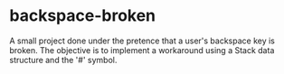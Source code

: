 # backspace-broken
A small project done under the pretence that a user's backspace key is broken.  The objective is to implement a workaround using a Stack data structure and the '#' symbol.
